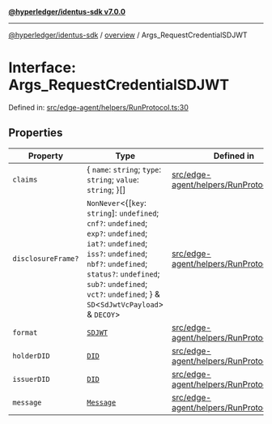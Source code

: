 [**@hyperledger/identus-sdk v7.0.0**](../../README.md)

***

[@hyperledger/identus-sdk](../../README.md) / [overview](../README.md) / Args\_RequestCredentialSDJWT

# Interface: Args\_RequestCredentialSDJWT

Defined in: [src/edge-agent/helpers/RunProtocol.ts:30](https://github.com/hyperledger/identus-edge-agent-sdk-ts/blob/96423ee84b124a31ce63036d9d623d1cb73a13c2/src/edge-agent/helpers/RunProtocol.ts#L30)

## Properties

| Property | Type | Defined in |
| ------ | ------ | ------ |
| <a id="claims"></a> `claims` | \{ `name`: `string`; `type`: `string`; `value`: `string`; \}[] | [src/edge-agent/helpers/RunProtocol.ts:35](https://github.com/hyperledger/identus-edge-agent-sdk-ts/blob/96423ee84b124a31ce63036d9d623d1cb73a13c2/src/edge-agent/helpers/RunProtocol.ts#L35) |
| <a id="disclosureframe"></a> `disclosureFrame?` | `NonNever`\<\{\[`key`: `string`\]: `undefined`; `cnf?`: `undefined`; `exp?`: `undefined`; `iat?`: `undefined`; `iss?`: `undefined`; `nbf?`: `undefined`; `status?`: `undefined`; `sub?`: `undefined`; `vct?`: `undefined`; \} & `SD`\<`SdJwtVcPayload`\> & `DECOY`\> | [src/edge-agent/helpers/RunProtocol.ts:36](https://github.com/hyperledger/identus-edge-agent-sdk-ts/blob/96423ee84b124a31ce63036d9d623d1cb73a13c2/src/edge-agent/helpers/RunProtocol.ts#L36) |
| <a id="format"></a> `format` | [`SDJWT`](../namespaces/Domain/enumerations/CredentialType.md#sdjwt) | [src/edge-agent/helpers/RunProtocol.ts:34](https://github.com/hyperledger/identus-edge-agent-sdk-ts/blob/96423ee84b124a31ce63036d9d623d1cb73a13c2/src/edge-agent/helpers/RunProtocol.ts#L34) |
| <a id="holderdid"></a> `holderDID` | [`DID`](../namespaces/Domain/classes/DID.md) | [src/edge-agent/helpers/RunProtocol.ts:32](https://github.com/hyperledger/identus-edge-agent-sdk-ts/blob/96423ee84b124a31ce63036d9d623d1cb73a13c2/src/edge-agent/helpers/RunProtocol.ts#L32) |
| <a id="issuerdid"></a> `issuerDID` | [`DID`](../namespaces/Domain/classes/DID.md) | [src/edge-agent/helpers/RunProtocol.ts:31](https://github.com/hyperledger/identus-edge-agent-sdk-ts/blob/96423ee84b124a31ce63036d9d623d1cb73a13c2/src/edge-agent/helpers/RunProtocol.ts#L31) |
| <a id="message"></a> `message` | [`Message`](../namespaces/Domain/classes/Message.md) | [src/edge-agent/helpers/RunProtocol.ts:33](https://github.com/hyperledger/identus-edge-agent-sdk-ts/blob/96423ee84b124a31ce63036d9d623d1cb73a13c2/src/edge-agent/helpers/RunProtocol.ts#L33) |
